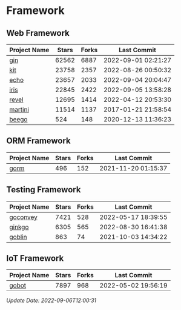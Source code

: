 # Framework

## Web Framework
| Project Name | Stars | Forks | Last Commit |
| ------------ | ----- | ----- | ----------- |
| [gin](https://github.com/gin-gonic/gin) | 62562 | 6887 | 2022-09-01 02:21:27 |
| [kit](https://github.com/go-kit/kit) | 23758 | 2357 | 2022-08-26 00:50:32 |
| [echo](https://github.com/labstack/echo) | 23657 | 2033 | 2022-09-04 20:04:47 |
| [iris](https://github.com/kataras/iris) | 22845 | 2422 | 2022-09-05 13:58:28 |
| [revel](https://github.com/revel/revel) | 12695 | 1414 | 2022-04-12 20:53:30 |
| [martini](https://github.com/go-martini/martini) | 11514 | 1137 | 2017-01-21 21:58:54 |
| [beego](https://github.com/astaxie/beego) | 524 | 148 | 2020-12-13 11:36:23 |

## ORM Framework
| Project Name | Stars | Forks | Last Commit |
| ------------ | ----- | ----- | ----------- |
| [gorm](https://github.com/jinzhu/gorm) | 496 | 152 | 2021-11-20 01:15:37 |

## Testing Framework
| Project Name | Stars | Forks | Last Commit |
| ------------ | ----- | ----- | ----------- |
| [goconvey](https://github.com/smartystreets/goconvey) | 7421 | 528 | 2022-05-17 18:39:55 |
| [ginkgo](https://github.com/onsi/ginkgo) | 6305 | 565 | 2022-08-30 16:41:38 |
| [goblin](https://github.com/franela/goblin) | 863 | 74 | 2021-10-03 14:34:22 |

## IoT Framework
| Project Name | Stars | Forks | Last Commit |
| ------------ | ----- | ----- | ----------- |
| [gobot](https://github.com/hybridgroup/gobot) | 7897 | 968 | 2022-05-02 19:56:19 |

*Update Date: 2022-09-06T12:00:31*